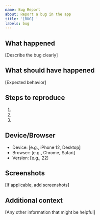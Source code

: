 ```yaml
---
name: Bug Report
about: Report a bug in the app
title: '[BUG] '
labels: bug
---
```


## What happened

[Describe the bug clearly]

## What should have happened

[Expected behavior]

## Steps to reproduce

1.
2.
3.

## Device/Browser

- Device: [e.g., iPhone 12, Desktop]
- Browser: [e.g., Chrome, Safari]
- Version: [e.g., 22]

## Screenshots

[If applicable, add screenshots]

## Additional context

[Any other information that might be helpful]
